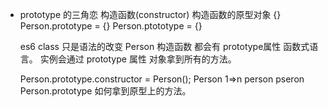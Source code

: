 - prototype 的三角恋
    构造函数(constructor)   构造函数的原型对象 {}
    Person.prototype = {}
    Person.ptototype = {}

    es6 class 只是语法的改变
    Person 构造函数 都会有 prototype属性
    函数式语言。
    实例会通过 prototype 属性 对象拿到所有的方法。

    Person.prototype.constructor = Person();
    Person 1=>n person
    pseron      Person.prototype
    如何拿到原型上的方法。
